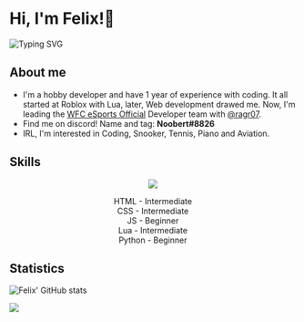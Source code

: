 # Hi, I'm Felix!👋

<img src="https://readme-typing-svg.demolab.com?font=Fira+Code&pause=1000&color=00F7DC&background=FFFFFF00&width=435&lines=Hey+there%2C+it%E2%80%99s+Felix!;Head+developer+%40WFC+eSports+Official;Game+developer+at+Roblox;Skills%3A+HTML%2C+CSS%2C+JavaScript%2C+Lua" alt="Typing SVG">

## About me 

<ul>
  <li>I'm a hobby developer and have 1 year of experience with coding. It all started at Roblox with Lua, later, Web    development drawed me. Now, I'm leading the <a href="https://github.com/WFC-eSports-Official">WFC eSports Official<a> Developer team with <a href="https://github.com/ragr07">@ragr07</a>.</li>
  <li>Find me on discord! Name and tag: <b>Noobert#8826</b></li>
  <li>IRL, I'm interested in Coding, Snooker, Tennis, Piano and Aviation.</li>
</ul>

## Skills

<p align="center">
  <a href="https://skillicons.dev">
    <img src="https://skillicons.dev/icons?i=html,css,js,lua,py,github,discord,instagram" />
  </a>
  <p align ="center">
  HTML - Intermediate<br>
  CSS - Intermediate<br>
  JS - Beginner<br>
  Lua - Intermediate<br>
  Python - Beginner<br>
  </p>
</p>

## Statistics

![Felix' GitHub stats](https://github-readme-stats.vercel.app/api?username=flxp229&show_icons=true&theme=dark&count_private=true)

<div style="display: inline;">

<img src="https://komarev.com/ghpvc/?username=flxp229&style=for-the-badge&color=brightgreen">
</div>
